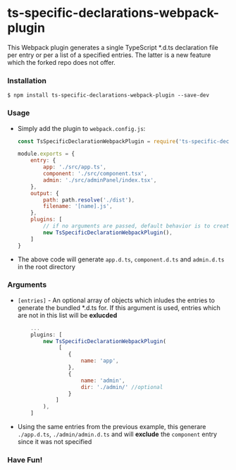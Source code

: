 # ts-specific-declarations-webpack-plugin

This Webpack plugin generates a single TypeScript *.d.ts declaration file per entry or per a list of a specified entries. The latter is a new feature which the forked repo does not offer.

### Installation

```shell
$ npm install ts-specific-declarations-webpack-plugin --save-dev
```

### Usage

* Simply add the plugin to `webpack.config.js`:

    ```javascript
    const TsSpecificDeclarationWebpackPlugin = require('ts-specific-declarations-webpack-plugin');

    module.exports = {
        entry: {
            app: './src/app.ts',
            component: './src/component.tsx',
            admin: './src/adminPanel/index.tsx',
        },
        output: {
            path: path.resolve('./dist'),
            filename: '[name].js',
        },
        plugins: [
            // if no arguments are passed, default behavior is to create *.d.ts per entry.
            new TsSpecificDeclarationWebpackPlugin(), 
        ]
    }
    ```
* The above code will generate `app.d.ts`, `component.d.ts` and `admin.d.ts` in the root directory

### Arguments

* `[entries]` - An optional array of objects which inludes the entries to generate the bundled *.d.ts for. If this argument is used, entries which are not in this list will be **exlucded**
    ```js
        ...
        plugins: [
            new TsSpecificDeclarationWebpackPlugin(
                 [
                    {
                        name: 'app',
                    },
                    {
                        name: 'admin',
                        dir: './admin/' //optional
                    }
                ]
            ),
        ]

    ```
* Using the same entries from the previous example, this generare `./app.d.ts`, `./admin/admin.d.ts` and will **exclude** the `component` entry since it was not specified


### Have Fun!
